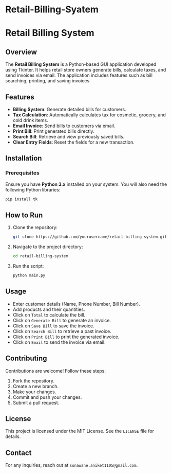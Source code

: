 ﻿# Retail-Billing-Syatem
# Retail Billing System

## Overview
The **Retail Billing System** is a Python-based GUI application developed using Tkinter. It helps retail store owners generate bills, calculate taxes, and send invoices via email. The application includes features such as bill searching, printing, and saving invoices.

## Features
- **Billing System**: Generate detailed bills for customers.
- **Tax Calculation**: Automatically calculates tax for cosmetic, grocery, and cold drink items.
- **Email Invoice**: Send bills to customers via email.
- **Print Bill**: Print generated bills directly.
- **Search Bill**: Retrieve and view previously saved bills.
- **Clear Entry Fields**: Reset the fields for a new transaction.

## Installation
### Prerequisites
Ensure you have **Python 3.x** installed on your system. You will also need the following Python libraries:
```bash
pip install tk
```

## How to Run
1. Clone the repository:
   ```bash
   git clone https://github.com/yourusername/retail-billing-system.git
   ```
2. Navigate to the project directory:
   ```bash
   cd retail-billing-system
   ```
3. Run the script:
   ```bash
   python main.py
   ```

## Usage
- Enter customer details (Name, Phone Number, Bill Number).
- Add products and their quantities.
- Click on `Total` to calculate the bill.
- Click on `Generate Bill` to generate an invoice.
- Click on `Save Bill` to save the invoice.
- Click on `Search Bill` to retrieve a past invoice.
- Click on `Print Bill` to print the generated invoice.
- Click on `Email` to send the invoice via email.


## Contributing
Contributions are welcome! Follow these steps:
1. Fork the repository.
2. Create a new branch.
3. Make your changes.
4. Commit and push your changes.
5. Submit a pull request.

## License
This project is licensed under the MIT License. See the `LICENSE` file for details.

## Contact
For any inquiries, reach out at `sonawane.aniket1105@gmail.com`.

